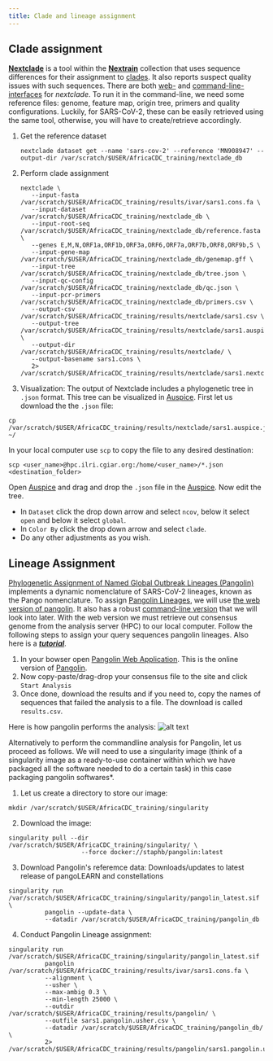 ```yaml
---
title: Clade and lineage assignment
---
```


## Clade assignment
[**Nextclade**](https://docs.nextstrain.org/projects/nextclade/en/stable/) is a
tool within the [**Nextrain**](https://nextstrain.org/) collection that uses
sequence differences for their assignment to
[clades](https://clades.nextstrain.org/). It also reports suspect quality issues
with such sequences. There are both [web-](https://clades.nextstrain.org/) and
[command-line-interfaces](https://docs.nextstrain.org/projects/nextclade/en/stable/user/nextclade-cli.html)
for *nextclade*. To run it in the command-line, we need some reference files:
genome, feature map, origin tree, primers and quality configurations. Luckily,
for SARS-CoV-2, these can be easily retrieved using the same tool, otherwise,
you will have to create/retrieve accordingly.

1. Get the reference dataset
    ```
    nextclade dataset get --name 'sars-cov-2' --reference 'MN908947' --output-dir /var/scratch/$USER/AfricaCDC_training/nextclade_db
    ```
2. Perform clade assignment
    ```
    nextclade \
       --input-fasta /var/scratch/$USER/AfricaCDC_training/results/ivar/sars1.cons.fa \
       --input-dataset /var/scratch/$USER/AfricaCDC_training/nextclade_db \
       --input-root-seq /var/scratch/$USER/AfricaCDC_training/nextclade_db/reference.fasta \
       --genes E,M,N,ORF1a,ORF1b,ORF3a,ORF6,ORF7a,ORF7b,ORF8,ORF9b,S \
       --input-gene-map /var/scratch/$USER/AfricaCDC_training/nextclade_db/genemap.gff \
       --input-tree /var/scratch/$USER/AfricaCDC_training/nextclade_db/tree.json \
       --input-qc-config /var/scratch/$USER/AfricaCDC_training/nextclade_db/qc.json \
       --input-pcr-primers /var/scratch/$USER/AfricaCDC_training/nextclade_db/primers.csv \
       --output-csv /var/scratch/$USER/AfricaCDC_training/results/nextclade/sars1.csv \
       --output-tree /var/scratch/$USER/AfricaCDC_training/results/nextclade/sars1.auspice.json \
       --output-dir /var/scratch/$USER/AfricaCDC_training/results/nextclade/ \
       --output-basename sars1.cons \
       2> /var/scratch/$USER/AfricaCDC_training/results/nextclade/sars1.nextclade.log
    ```

3. Visualization: The output of Nextclade includes a phylogenetic tree in
   `.json` format. This tree can be visualized in
   [Auspice](https://auspice.us/). First let us download the the `.json` file:
```
cp /var/scratch/$USER/AfricaCDC_training/results/nextclade/sars1.auspice.json ~/
```
In your local computer use `scp` to copy the file to any desired destination:
```
scp <user_name>@hpc.ilri.cgiar.org:/home/<user_name>/*.json <destination_folder>
```
Open [Auspice](https://auspice.us/) and drag and drop the `.json` file in the [Auspice](https://auspice.us/). Now edit the tree.
  - In `Dataset` click the drop down arrow and select `ncov`, below it select `open` and below it select `global`.
  - In `Color By` click the drop down arrow and select `clade`.
  - Do any other adjustments as you wish.


## Lineage Assignment

[Phylogenetic Assignment of Named Global Outbreak Lineages
(Pangolin)](https://cov-lineages.org/resources/pangolin.html) implements a
dynamic nomenclature of SARS-CoV-2 lineages, known as the Pango nomenclature. To
assign [Pangolin Lineages](https://cov-lineages.org/lineage_list.html), we will
use [the web version of pangolin](https://pangolin.cog-uk.io/). It also has a
robust [command-line version](https://github.com/cov-lineages/pangolin) that we
will look into later. With the web version we must retrieve out consensus genome
from the analysis server (HPC) to our local computer. Follow the following steps
to assign your query sequences pangolin lineages. Also here is a
[***tutorial***](https://cov-lineages.org/resources/pangolin/tutorial.html).

1. In your bowser open [Pangolin Web Application](https://pangolin.cog-uk.io/).
   This is the online version of
   [Pangolin](https://github.com/cov-lineages/pangolin).
2. Now copy-paste/drag-drop your consensus file to the site and click `Start Analysis`
3. Once done, download the results and if you need to, copy the names of
   sequences that failed the analysis to a file. The download is called
   `results.csv`.

Here is how pangolin performs the analysis:
![alt text](https://cov-lineages.org/assets/images/pangolin_pipelines.svg "Pangolin Analysis Workflow")

Alternatively to perform the commandline analysis for Pangolin, let us proceed
as follows. We will need to use a singularity image (think of a singularity
image as a ready-to-use container within which we have packaged all the software
needed to do a certain task) in this case packaging pangolin softwares*.
1. Let us create a directory to store our image:
```
mkdir /var/scratch/$USER/AfricaCDC_training/singularity
```
2. Download the image:
```
singularity pull --dir /var/scratch/$USER/AfricaCDC_training/singularity/ \
                    --force docker://staphb/pangolin:latest
```
3. Download Pangolin's referemce data: Downloads/updates to latest release of
   pangoLEARN and constellations
```
singularity run /var/scratch/$USER/AfricaCDC_training/singularity/pangolin_latest.sif \
          pangolin --update-data \
          --datadir /var/scratch/$USER/AfricaCDC_training/pangolin_db
```
4. Conduct Pangolin Lineage assignment:
```
singularity run /var/scratch/$USER/AfricaCDC_training/singularity/pangolin_latest.sif
          pangolin /var/scratch/$USER/AfricaCDC_training/results/ivar/sars1.cons.fa \
          --alignment \
          --usher \
          --max-ambig 0.3 \
          --min-length 25000 \
          --outdir /var/scratch/$USER/AfricaCDC_training/results/pangolin/ \
          --outfile sars1.pangolin.usher.csv \
          --datadir /var/scratch/$USER/AfricaCDC_training/pangolin_db/ \
          2> /var/scratch/$USER/AfricaCDC_training/results/pangolin/sars1.pangolin.usher.log
```
<br>